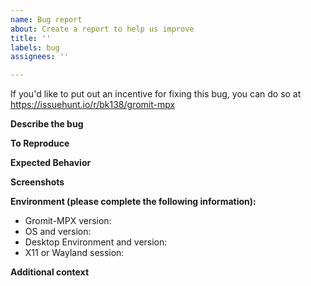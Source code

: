 ```yaml
---
name: Bug report
about: Create a report to help us improve
title: ''
labels: bug
assignees: ''

---
```


If you'd like to put out an incentive for fixing this bug, you can do so at https://issuehunt.io/r/bk138/gromit-mpx

**Describe the bug**
<!-- A clear and concise description of what the bug is. -->

**To Reproduce**
<!-- Steps to reproduce the behavior:
1. Go to '...'
2. Click on '....'
3. Scroll down to '....'
4. See error
-->

**Expected Behavior**
<!-- A clear and concise description of what you expected to happen. -->

**Screenshots**
<!-- If applicable, add screenshots to help explain your problem. -->

**Environment (please complete the following information):**
 - Gromit-MPX version:
 - OS and version:
 - Desktop Environment and version:
 - X11 or Wayland session:
 

**Additional context**
<!-- Add any other context about the problem here. -->
